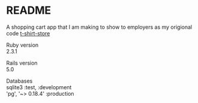 # README

A shopping cart app that I am making to show to employers as my origional code
[t-shirt-store](https://t-shirt-store.herokuapp.com)

Ruby version  
2.3.1  

Rails version  
5.0  

Databases  
sqlite3 :test, :development  
'pg', '~> 0.18.4' :production
